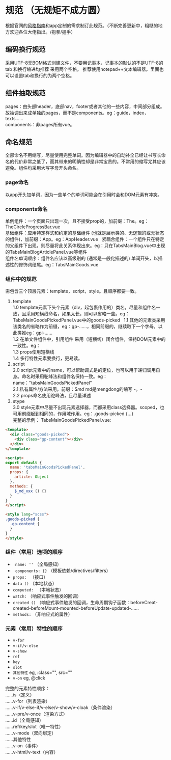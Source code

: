# 规范 （无规矩不成方圆）
根据官网的[风格指南](https://cn.vuejs.org/v2/style-guide/)和app定制的需求制订此规范。（不断完善更新中，粗糙的地方欢迎各位大佬指出。/抱拳/握手）
## 编码换行规范
采用UTF-8无BOM格式创建文件，不要用记事本，记事本的默认的不是UTF-8的  
tab 和换行缩进均推荐 采用两个空格。
推荐使用notepad++文本编辑器。里面也可以设置tab和换行的为两个空格。
## 组件抽取规范
pages：由头部header，底部nav，footer或者其他的一些内容，中间部分组成。故抽调出来成单独的pages，而不是components。eg：guide，index，texts……  
components：非pages所有vue。
## 命名规范
全部命名不用缩写，尽量使用完整单词。因为编辑器中的自动补全已经让书写长命名的代价非常之低了，而其带来的明确性却是非常宝贵的。不常用的缩写尤其应该避免。组件均采用大写字母开头命名。
### page命名
以app开头加单词，因为一些单个的单词可能会在引用时会和DOM元素有冲突。
### components命名
单例组件：一个页面只出现一次，且不接受prop的，加前缀：The。eg：TheCircleProgressBar.vue  
基础组件：应用特定样式和约定的基础组件 (也就是展示类的、无逻辑的或无状态的组件)，加前缀：App。eg：AppHeader.vue  
紧耦合组件：一个组件只在特定的父组件下出现，则尽量将此关系体现出来。eg：只在TabsMainBlog.vue中出现的TabsMainBlogArticlePanel.vue等组件  
组件名单词顺序：组件名应该以高级别的 (通常是一般化描述的) 单词开头，以描述性的修饰词结尾。eg：TabsMainGoods.vue  
### 组件中的规范
需包含三个顶层元素：template，script，style。且顺序都要一致。  
1. template  
1.0 template元素下头个元素（div，起包裹作用的）类名，尽量和组件名一致，且采用短横线命名，如果太长，则可以省略一些。eg：TabsMainGoodsPickedPanel.vue中的goods-picked  
1.1 其他的元素类采用该类名的省略作为前缀，eg：gp-……，相同前缀的，继续取下一个字母，以此类推eg：gpi-……  
1.2 在单文件组件中，引用组件 采用（短横线）闭合组件，保持DOM元素中的一致性。eg：<the-circle-progress-bar/>   
1.3 props使用短横线  
1.4 多行特性元素要换行，更易读。  
2. script  
2.0 script元素中的name，可以帮助调式是的定位，也可以用于递归调用自身。命名时采用驼峰法和组件名保持一致。eg：name："tabsMainGoodsPickedPanel"  
2.1 私有属性/方法采用，前缀：$_md_ md是mengdong的缩写 -。-  
2.2 props命名使用驼峰法，且尽量详述  
3. stype  
3.0 style元素中尽量不出现元素选择器，而都采用class选择器。scoped，也可用前缀起到相同的，作用域作用。eg：.goods-picked {...}  
完整的示例：
TabsMainGoodsPickedPanel.vue:
``` html
<template>
  <div class="goods-picked">
    <div class="gp-content"></div>
  </div>
</template>

<script>
export default {
  name: 'tabsMainGoodsPickedPanel',
  props: {
    article: Object
  },
  methods: {
    $_md_xxx () {}
  }
}
</script>

<style lang="scss">
.goods-picked {
  .gp-content {
  }
}
</style>
```
### 组件（常用）选项的顺序
* ` name: ''` （全局感知）  
* ` components: {}` （模板依赖/directives/filters）  
* ` props:  ` （接口）  
* ` data () ` （本地状态）  
* ` computed:  ` （本地状态）  
* ` watch: ` （响应式事件触发的回调）  
* ` created () ` （响应式事件触发的回调，生命周期钩子函数：beforeCreat-created-beforeMount-mounted-beforeUpdate-updated-……  
* ` methods: ` （非响应式的属性）  
### 元素（常用）特性的顺序
* ` v-for `    
* ` v-if/v-else `  
* ` v-show `  
* ` ref `  
* ` key `  
* ` slot `  
* ` 其他特性 ` eg, :class="", src=""  
* ` v-on ` eg, @click  

完整的元素特性顺序：  
……is（定义）  
……v-for（列表渲染）  
……v-if/v-else-if/v-else/v-show/v-cloak（条件渲染）  
……v-pre/v-once（渲染方式）  
……id（全局感知）  
……ref/key/slot（唯一特性）  
……v-mode（双向绑定）  
……其他特性   
……v-on（事件）  
……v-html/v-text（内容）  
  


